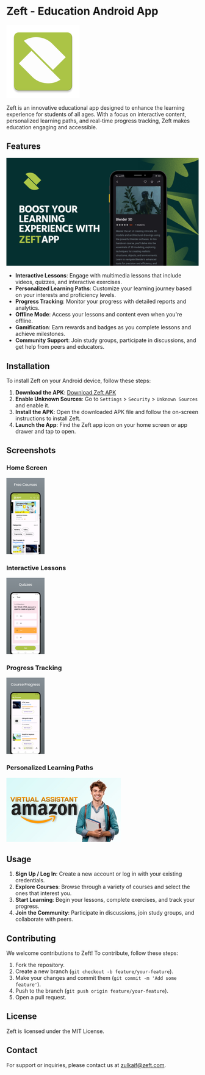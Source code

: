 # Zeft - Education Android App

![Zeft Logo](images/zeft.png)

Zeft is an innovative educational app designed to enhance the learning experience for students of all ages. With a focus on interactive content, personalized learning paths, and real-time progress tracking, Zeft makes education engaging and accessible.

## Features
![Zeft Cover](images/Zeftcover.png)

- **Interactive Lessons**: Engage with multimedia lessons that include videos, quizzes, and interactive exercises.
- **Personalized Learning Paths**: Customize your learning journey based on your interests and proficiency levels.
- **Progress Tracking**: Monitor your progress with detailed reports and analytics.
- **Offline Mode**: Access your lessons and content even when you're offline.
- **Gamification**: Earn rewards and badges as you complete lessons and achieve milestones.
- **Community Support**: Join study groups, participate in discussions, and get help from peers and educators.

## Installation

To install Zeft on your Android device, follow these steps:

1. **Download the APK**: [Download Zeft APK](https://zeft.pk/)
2. **Enable Unknown Sources**: Go to `Settings` > `Security` > `Unknown Sources` and enable it.
3. **Install the APK**: Open the downloaded APK file and follow the on-screen instructions to install Zeft.
4. **Launch the App**: Find the Zeft app icon on your home screen or app drawer and tap to open.

## Screenshots

### Home Screen
<img src="images/Zeft%20(3).png" alt="Home Screen" width="100">

### Interactive Lessons
<img src="images/Zeft%20(6).png" alt="Interactive Lessons" width="100">

### Progress Tracking
<img src="images/Zeft%20(1).png" alt="Progress Tracking" width="100">

### Personalized Learning Paths
<img src="images/amazon-zeft.jpg" alt="Personalized Learning Paths" width="300">

## Usage

1. **Sign Up / Log In**: Create a new account or log in with your existing credentials.
2. **Explore Courses**: Browse through a variety of courses and select the ones that interest you.
3. **Start Learning**: Begin your lessons, complete exercises, and track your progress.
4. **Join the Community**: Participate in discussions, join study groups, and collaborate with peers.

## Contributing

We welcome contributions to Zeft! To contribute, follow these steps:

1. Fork the repository.
2. Create a new branch (`git checkout -b feature/your-feature`).
3. Make your changes and commit them (`git commit -m 'Add some feature'`).
4. Push to the branch (`git push origin feature/your-feature`).
5. Open a pull request.

## License

Zeft is licensed under the MIT License.

## Contact

For support or inquiries, please contact us at zulkaif@zeft.com.
